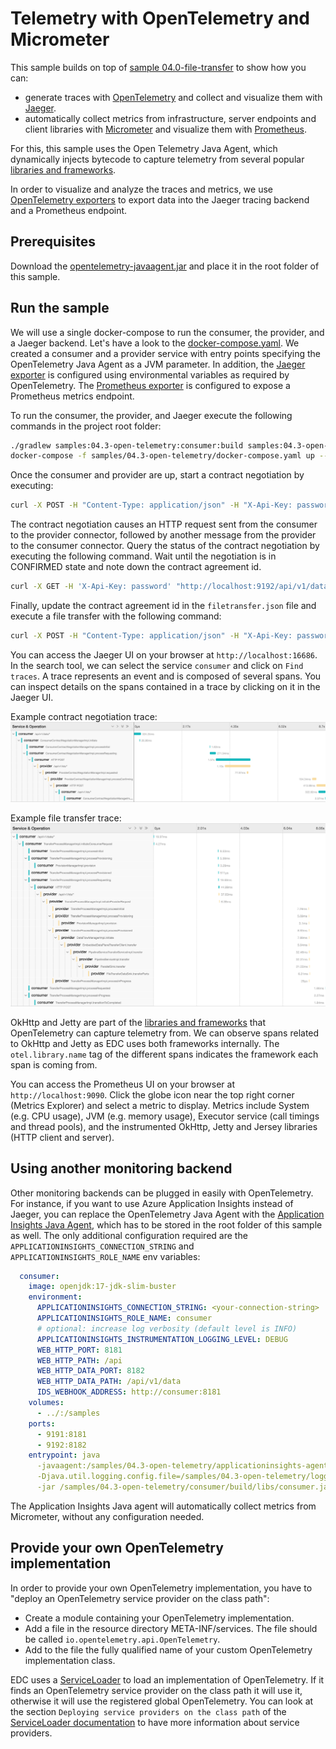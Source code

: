 # Telemetry with OpenTelemetry and Micrometer

This sample builds on top of [sample 04.0-file-transfer](../04.0-file-transfer) to show how you can:

- generate traces with [OpenTelemetry](https://opentelemetry.io) and collect and visualize them with [Jaeger](https://www.jaegertracing.io/).
- automatically collect metrics from infrastructure, server endpoints and client libraries with [Micrometer](https://micrometer.io) and visualize them with [Prometheus](https://prometheus.io).

For this, this sample uses the Open Telemetry Java Agent, which dynamically injects bytecode to capture telemetry from several popular [libraries and frameworks](https://github.com/open-telemetry/opentelemetry-java-instrumentation/tree/main/instrumentation).

In order to visualize and analyze the traces and metrics, we use [OpenTelemetry exporters](https://opentelemetry.io/docs/instrumentation/js/exporters/) to export data into the Jaeger tracing backend and a Prometheus endpoint.  

## Prerequisites

Download the [opentelemetry-javaagent.jar](https://github.com/open-telemetry/opentelemetry-java-instrumentation/releases/download/v1.12.0/opentelemetry-javaagent.jar) and place it in the root folder of this sample.

## Run the sample

We will use a single docker-compose to run the consumer, the provider, and a Jaeger backend.
Let's have a look to the [docker-compose.yaml](docker-compose.yaml). We created a consumer and a provider service with entry points specifying the OpenTelemetry Java Agent as a JVM parameter.
In addition, the [Jaeger exporter](https://github.com/open-telemetry/opentelemetry-java/blob/main/sdk-extensions/autoconfigure/README.md#jaeger-exporter) is configured using environmental variables as required by OpenTelemetry. The [Prometheus exporter](https://github.com/open-telemetry/opentelemetry-java/blob/main/sdk-extensions/autoconfigure/README.md#prometheus-exporter) is configured to expose a Prometheus metrics endpoint.

To run the consumer, the provider, and Jaeger execute the following commands in the project root folder:

```bash
./gradlew samples:04.3-open-telemetry:consumer:build samples:04.3-open-telemetry:provider:build
docker-compose -f samples/04.3-open-telemetry/docker-compose.yaml up --abort-on-container-exit
```

Once the consumer and provider are up, start a contract negotiation by executing:

```bash
curl -X POST -H "Content-Type: application/json" -H "X-Api-Key: password" -d @samples/04.3-open-telemetry/contractoffer.json "http://localhost:9192/api/v1/data/contractnegotiations"
```

The contract negotiation causes an HTTP request sent from the consumer to the provider connector, followed by another message from the provider to the consumer connector. Query the status of the contract negotiation by executing the following command. Wait until the negotiation is in CONFIRMED state and note down the contract agreement id.

```bash
curl -X GET -H 'X-Api-Key: password' "http://localhost:9192/api/v1/data/contractnegotiations/{UUID}"
```

Finally, update the contract agreement id in the `filetransfer.json` file and execute a file transfer with the following command:

```bash
curl -X POST -H "Content-Type: application/json" -H "X-Api-Key: password" -d @samples/04.3-open-telemetry/filetransfer.json "http://localhost:9192/api/v1/data/transferprocess"
```

You can access the Jaeger UI on your browser at `http://localhost:16686`.
In the search tool, we can select the service `consumer` and click on `Find traces`.
A trace represents an event and is composed of several spans. You can inspect details on the spans contained in a trace by clicking on it in the Jaeger UI.

Example contract negotiation trace:
![Contract negotiation](./attachments/contract-negotiation-trace.png)

Example file transfer trace:
![File transfer](./attachments/file-transfer-trace.png)

OkHttp and Jetty are part of the [libraries and frameworks](https://github.com/open-telemetry/opentelemetry-java-instrumentation/tree/main/instrumentation) that OpenTelemetry can capture telemetry from. We can observe spans related to OkHttp and Jetty as EDC uses both frameworks internally. The `otel.library.name` tag of the different spans indicates the framework each span is coming from.

You can access the Prometheus UI on your browser at `http://localhost:9090`.
Click the globe icon near the top right corner (Metrics Explorer) and select a metric to display. Metrics include System (e.g. CPU usage), JVM (e.g. memory usage), Executor service (call timings and thread pools), and the instrumented OkHttp, Jetty and Jersey libraries (HTTP client and server).

## Using another monitoring backend

Other monitoring backends can be plugged in easily with OpenTelemetry. For instance, if you want to use Azure Application Insights instead of Jaeger, you can replace the OpenTelemetry Java Agent with the [Application Insights Java Agent](https://docs.microsoft.com/azure/azure-monitor/app/java-in-process-agent#download-the-jar-file), which has to be stored in the root folder of this sample as well. The only additional configuration required are the `APPLICATIONINSIGHTS_CONNECTION_STRING` and `APPLICATIONINSIGHTS_ROLE_NAME` env variables:

```yaml
  consumer:
    image: openjdk:17-jdk-slim-buster
    environment:
      APPLICATIONINSIGHTS_CONNECTION_STRING: <your-connection-string>
      APPLICATIONINSIGHTS_ROLE_NAME: consumer
      # optional: increase log verbosity (default level is INFO)
      APPLICATIONINSIGHTS_INSTRUMENTATION_LOGGING_LEVEL: DEBUG
      WEB_HTTP_PORT: 8181
      WEB_HTTP_PATH: /api
      WEB_HTTP_DATA_PORT: 8182
      WEB_HTTP_DATA_PATH: /api/v1/data
      IDS_WEBHOOK_ADDRESS: http://consumer:8181
    volumes:
      - ../:/samples
    ports:
      - 9191:8181
      - 9192:8182
    entrypoint: java
      -javaagent:/samples/04.3-open-telemetry/applicationinsights-agent-3.2.8.jar
      -Djava.util.logging.config.file=/samples/04.3-open-telemetry/logging.properties
      -jar /samples/04.3-open-telemetry/consumer/build/libs/consumer.jar
```

The Application Insights Java agent will automatically collect metrics from Micrometer, without any configuration needed.

## Provide your own OpenTelemetry implementation

In order to provide your own OpenTelemetry implementation, you have to "deploy an OpenTelemetry service provider on the class path":

- Create a module containing your OpenTelemetry implementation.
- Add a file in the resource directory META-INF/services. The file should be called `io.opentelemetry.api.OpenTelemetry`.
- Add to the file the fully qualified name of your custom OpenTelemetry implementation class.

EDC uses a [ServiceLoader](https://docs.oracle.com/en/java/javase/11/docs/api/java.base/java/util/ServiceLoader.html) to load an implementation of OpenTelemetry. If it finds an OpenTelemetry service provider on the class path it will use it, otherwise it will use the registered global OpenTelemetry.
You can look at the section `Deploying service providers on the class path` of the [ServiceLoader documentation](https://docs.oracle.com/en/java/javase/11/docs/api/java.base/java/util/ServiceLoader.html) to have more information about service providers.
